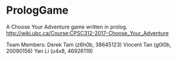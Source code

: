 # PrologGame
A Choose Your Adventure game written in prolog.
http://wiki.ubc.ca/Course:CPSC312-2017-Choose_Your_Adventure

Team Members:
Derek Tam (z6h0b, 38645123)
Vincent Tan (g0l0b, 20090156)
Yan Li (u4x8, 46926119)